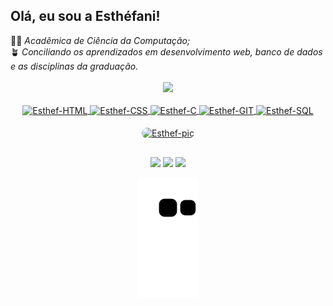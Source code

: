## Olá, eu sou a Esthéfani!

<div>
👩‍💻 <i>Acadêmica de Ciência da Computação; </i> </div>
🪴 <i>Conciliando os aprendizados em desenvolvimento web, banco de dados e as disciplinas da graduação.</i>
<br />
<br />

<div align="center">
  <a href="https://github.com/Esthefani-Possamai">
  <img height="180em" src="https://github-readme-stats.vercel.app/api?username=Esthefani-Possamai&show_icons=true&theme=nord&include_all_commits=true&count_private=true"/>
  
<div style="display: inline_block"><br>
  <img align="center" alt="Esthef-HTML" height="50" width="50" src="https://cdn.jsdelivr.net/gh/devicons/devicon/icons/html5/html5-plain-wordmark.svg">
  <img align="center" alt="Esthef-CSS" height="50" width="50" src="https://cdn.jsdelivr.net/gh/devicons/devicon/icons/css3/css3-plain-wordmark.svg">
  <img align="center" alt="Esthef-C" height="45" width="45" src="https://cdn.jsdelivr.net/gh/devicons/devicon/icons/c/c-plain.svg">
  <img align="center" alt="Esthef-GIT" height="70" width="70" src="https://cdn.jsdelivr.net/gh/devicons/devicon/icons/git/git-plain-wordmark.svg">
  <img align="center" alt="Esthef-SQL" height="80" width="80" src="https://cdn.jsdelivr.net/gh/devicons/devicon/icons/mysql/mysql-plain-wordmark.svg">
  </div>
  <br />
<div>
  <img align="center" alt="Esthef-pic" height="200" style="border-radius:50px;" src="https://cdn.discordapp.com/attachments/762488898597158925/994713965206720622/3642ce40aab3f6914126656bca1db77d5534ce41v2_hq-removebg-preview.png">
</div>
  
  ##
 
<div> 
 	<a href="https://www.twitch.tv/esthef__" target="_blank"><img src="https://img.shields.io/badge/Twitch-9146FF?style=for-the-badge&logo=twitch&logoColor=white" target="_blank"></a>
  <a href = "mailto: esthefani_possamai@hotmail.com" target="_blank"><img src="https://img.shields.io/badge/-Gmail-%23333?style=for-the-badge&logo=gmail&logoColor=white" target="_blank"></a>
  <a href="https://www.linkedin.com/in/esth%C3%A9fani-possamai-41b4981a3?lipi=urn%3Ali%3Apage%3Ad_flagship3_profile_view_base_contact_details%3BIDL8KCwgTcuUaogq7jl9sw%3D%3D" target="_blank"><img src="https://img.shields.io/badge/-LinkedIn-%230077B5?style=for-the-badge&logo=linkedin&logoColor=white" target="_blank"></a>
  
  ![Snake animation](https://github.com/Esthefani-Possamai/Esthefani-Possamai/blob/output/github-contribution-grid-snake.svg)
  
</div>
